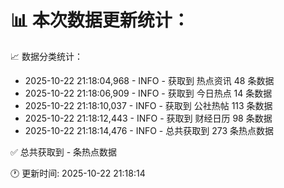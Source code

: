 📊 本次数据更新统计：
==========================

📈 数据分类统计：
- 2025-10-22 21:18:04,968 - INFO - 获取到 热点资讯 48 条数据
- 2025-10-22 21:18:06,909 - INFO - 获取到 今日热点 14 条数据
- 2025-10-22 21:18:10,037 - INFO - 获取到 公社热帖 113 条数据
- 2025-10-22 21:18:12,443 - INFO - 获取到 财经日历 98 条数据
- 2025-10-22 21:18:14,476 - INFO - 总共获取到 273 条热点数据

✅ 总共获取到 - 条热点数据

🕐 更新时间: 2025-10-22 21:18:14
